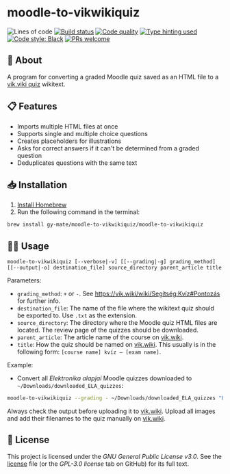 # moodle-to-vikwikiquiz

![Lines of code](https://img.shields.io/badge/lines_of_code-200+-blue)
[![Build status](https://scrutinizer-ci.com/g/gy-mate/homebrew-moodle-to-vikwikiquiz/badges/build.png?b=main)](https://scrutinizer-ci.com/g/gy-mate/homebrew-moodle-to-vikwikiquiz/build-status/main)
[![Code quality](https://img.shields.io/scrutinizer/quality/g/gy-mate/homebrew-moodle-to-vikwikiquiz/main)](https://scrutinizer-ci.com/g/gy-mate/homebrew-moodle-to-vikwikiquiz/)
[![Type hinting used](https://img.shields.io/badge/type_hinting-used-brightgreen)](https://docs.python.org/3/library/typing.html)
[![Code style: Black](https://img.shields.io/badge/code_style-black-black.svg)](https://github.com/psf/black)
[![PRs welcome](https://img.shields.io/badge/PRs-welcome-brightgreen)](https://docs.github.com/en/pull-requests/collaborating-with-pull-requests/proposing-changes-to-your-work-with-pull-requests/creating-a-pull-request)


## 📖 About

A program for converting a graded Moodle quiz saved as an HTML file to a [vik.viki quiz](https://vik.wiki/wiki/Segítség:Kvíz) wikitext.


## 📋 Features

* Imports multiple HTML files at once
* Supports single and multiple choice questions
* Creates placeholders for illustrations
* Asks for correct answers if it can't be determined from a graded question
* Deduplicates questions with the same text


## 📥 Installation

1. [Install Homebrew](https://brew.sh/#:~:text=Install%20Homebrew)
2. Run the following command in the terminal:

  ```bash
  brew install gy-mate/moodle-to-vikwikiquiz/moodle-to-vikwikiquiz
  ```


## 🧑‍💻 Usage

```text
moodle-to-vikwikiquiz [--verbose|-v] [[--grading|-g] grading_method] [[--output|-o] destination_file] source_directory parent_article title
```

Parameters:
* `grading_method`: `+` or `-`. See https://vik.wiki/wiki/Segítség:Kvíz#Pontozás for further info.
* `destination_file`: The name of the file where the wikitext quiz should be exported to. Use `.txt` as the extension.
* `source_directory`: The directory where the Moodle quiz HTML files are located. The review page of the quizzes should be downloaded.
* `parent_article`: The article name of the course on [vik.wiki](https://vik.wiki/).
* `title`: How the quiz should be named on [vik.wiki](https://vik.wiki/). This usually is in the following form: `[course name] kvíz – [exam name]`.

Example:
* Convert all *Elektronika alapjai* Moodle quizzes downloaded to `~/Downloads/downloaded_ELA_quizzes`:
```bash
moodle-to-vikwikiquiz --grading - ~/Downloads/downloaded_ELA_quizzes "Elektronika alapjai" "Elektronika alapjai kvíz – vizsga"
```

Always check the output before uploading it to [vik.wiki](https://vik.wiki/). 
Upload all images and add their filenames to the quiz manually on [vik.wiki](https://vik.wiki/).

## 📜 License

This project is licensed under the _GNU General Public License v3.0_.
See the [license](copying.txt) file (or the _GPL-3.0 license_ tab on GitHub) for its full text.